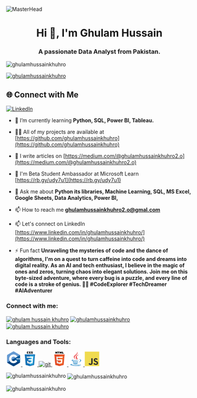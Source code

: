 ![MasterHead](https://repository-images.githubusercontent.com/588181932/e36ec678-7984-4cdd-8e4c-a3932772ff8e)

<h1 align="center">Hi 👋, I'm Ghulam Hussain </h1>
<h3 align="center">A passionate Data Analyst from Pakistan.</h3>


<p align="left"> <img src="https://komarev.com/ghpvc/?username=ghulamhussainkhuhro&label=Profile%20views&color=0e75b6&style=flat" alt="ghulamhussainkhuhro" /> </p>

<p align="left"> <a href="https://github.com/ryo-ma/github-profile-trophy"><img src="https://github-profile-trophy.vercel.app/?username=ghulamhussainkhuhro" alt="ghulamhussainkhuhro" /></a> </p>

## 🌐 Connect with Me

[![LinkedIn](https://img.shields.io/badge/-LinkedIn-blue?style=for-the-badge&logo=linkedin)](https://linkedin.com/in/ghulamhussainkhuhro)

- 🌱 I’m currently learning **Python, SQL, Power BI, Tableau.**

- 👨‍💻 All of my projects are available at [https://github.com/ghulamhussainkhuhro](https://github.com/ghulamhussainkhuhro)

- 📝 I  write articles on [https://medium.com/@ghulamhussainkhuhro2.o](https://medium.com/@ghulamhussainkhuhro2.o)

- 📝 I'm Beta Student Ambassador at Microsoft Learn [https://rb.gy/udy7u1](https://rb.gy/udy7u1)
  
- 💬 Ask me about **Python its libraries, Machine Learning, SQL, MS Excel, Google Sheets, Data Analytics, Power BI,**

- 📫 How to reach me **ghulamhussainkhuhro2.o@gmal.com**

- 📫 Let's connect on LinkedIn [https://www.linkedin.com/in/ghulamhussainkhuhro/](https://www.linkedin.com/in/ghulamhussainkhuhro/)

- ⚡ Fun fact **Unraveling the mysteries of code and the dance of algorithms, I'm on a quest to turn caffeine into code and dreams into digital reality. As an AI and tech enthusiast, I believe in the magic of ones and zeros, turning chaos into elegant solutions. Join me on this byte-sized adventure, where every bug is a puzzle, and every line of code is a stroke of genius. 🚀✨ #CodeExplorer #TechDreamer #AIAdventurer**

<h3 align="left">Connect with me:</h3>
<p align="left">
<a href="https://linkedin.com/in/ghulamhussainkhuhro" target="blank"><img align="center" src="https://raw.githubusercontent.com/rahuldkjain/github-profile-readme-generator/master/src/images/icons/Social/linked-in-alt.svg" alt="ghulam hussain khuhro" height="30" width="40" /></a>
<a href="https://instagram.com/ghulamhussainkhuhro" target="blank"><img align="center" src="https://raw.githubusercontent.com/rahuldkjain/github-profile-readme-generator/master/src/images/icons/Social/instagram.svg" alt="ghulamhussainkhuhro" height="30" width="40" /></a>
<a href="https://www.kaggle.com/ghulamhussainkhuhro" target="blank"><img align="center" src="https://raw.githubusercontent.com/rahuldkjain/github-profile-readme-generator/master/src/images/icons/Social/kaggle.svg" alt="ghulam hussain khuhro" height="30" width="40" /></a>
</p>

<h3 align="left">Languages and Tools:</h3>
<p align="left"> <a href="https://www.w3schools.com/cpp/" target="_blank" rel="noreferrer"> <img src="https://raw.githubusercontent.com/devicons/devicon/master/icons/cplusplus/cplusplus-original.svg" alt="cplusplus" width="40" height="40"/> </a> <a href="https://www.w3schools.com/css/" target="_blank" rel="noreferrer"> <img src="https://raw.githubusercontent.com/devicons/devicon/master/icons/css3/css3-original-wordmark.svg" alt="css3" width="40" height="40"/> </a> <a href="https://git-scm.com/" target="_blank" rel="noreferrer"> <img src="https://www.vectorlogo.zone/logos/git-scm/git-scm-icon.svg" alt="git" width="40" height="40"/> </a> <a href="https://www.w3.org/html/" target="_blank" rel="noreferrer"> <img src="https://raw.githubusercontent.com/devicons/devicon/master/icons/html5/html5-original-wordmark.svg" alt="html5" width="40" height="40"/> </a> <a href="https://www.java.com" target="_blank" rel="noreferrer"> <img src="https://raw.githubusercontent.com/devicons/devicon/master/icons/java/java-original.svg" alt="java" width="40" height="40"/> </a> <a href="https://developer.mozilla.org/en-US/docs/Web/JavaScript" target="_blank" rel="noreferrer"> <img src="https://raw.githubusercontent.com/devicons/devicon/master/icons/javascript/javascript-original.svg" alt="javascript" width="40" height="40"/> </a> </p>

<p><img align="left" src="https://github-readme-stats.vercel.app/api/top-langs?username=ghulamhussainkhuhro&show_icons=true&locale=en&layout=compact" alt="ghulamhussainkhuhro" /></p>

<p>&nbsp;<img align="center" src="https://github-readme-stats.vercel.app/api?username=ghulamhussainkhuhro&show_icons=true&locale=en" alt="ghulamhussainkhuhro" /></p>

<p><img align="center" src="https://github-readme-streak-stats.herokuapp.com/?user=ghulamhussainkhuhro&" alt="ghulamhussainkhuhro" /></p>
